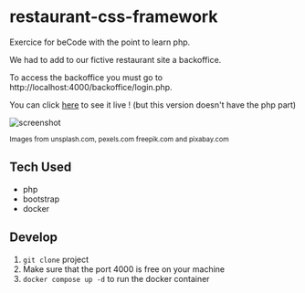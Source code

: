 # restaurant-css-framework

Exercice for beCode with the point to learn php.

We had to add to our fictive restaurant site a backoffice.

To access the backoffice you must go to http://localhost:4000/backoffice/login.php.

You can click [here](https://louisevst.github.io/restaurant-css-framework/) to see it live ! (but this version doesn't have the php part)

![screenshot](https://github.com/louisevst/restaurant-css-framework/blob/backend/public/screenshot.png?raw=true)

<sup>Images from unsplash.com, pexels.com freepik.com and pixabay.com</sup>

## Tech Used

- php
- bootstrap
- docker

## Develop

1. `git clone` project
2. Make sure that the port 4000 is free on your machine
3. `docker compose up -d` to run the docker container
